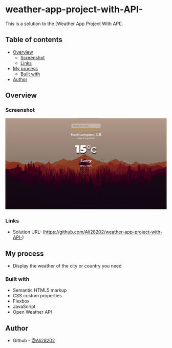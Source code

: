 # weather-app-project-with-API-

This is a solution to the [Weather App Project With API].

## Table of contents

- [Overview](#overview)
  - [Screenshot](#screenshot)
  - [Links](#links)
- [My process](#my-process)
  - [Built with](#built-with)
- [Author](#author)

## Overview

### Screenshot

![](./screenshot.png)

### Links

- Solution URL: (https://github.com/Ali28202/weather-app-project-with-API-)

## My process

- Display the weather of the city or country you need

### Built with

- Semantic HTML5 markup
- CSS custom properties
- Flexbox
- JavaScript
- Open Weather API

## Author

- Github - [@Ali28202](https://github.com/Ali28202)
